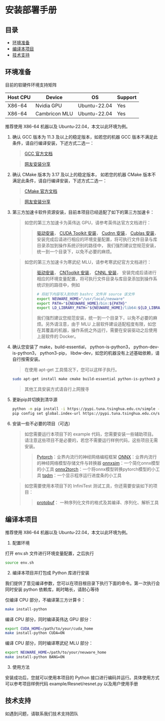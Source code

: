 ﻿# 安装部署手册

## 目录

- [环境准备](#环境准备)
- [编译本项目](#编译本项目)
- [技术支持](#技术支持)

## 环境准备

目前的软硬件环境支持矩阵

| Host CPU | Device        | OS            |  Support   |
| -------- | ------------  | -----------   | ---------- |
| X86-64   | Nvidia GPU    |  Ubuntu-22.04 |  Yes       |
| X86-64   | Cambricon MLU |  Ubuntu-22.04 |  Yes       |

推荐使用 X86-64 机器以及 Ubuntu-22.04，本文以此环境为例。

1. 确认 GCC 版本为 11.3 及以上的稳定版本，如若您的机器 GCC 版本不满足此条件，请自行编译安装，下述方式二选一：

   > [GCC 官方文档](https://gcc.gnu.org/onlinedocs/gcc-11.3.0/gcc/)

   > [网友安装分享](https://zhuanlan.zhihu.com/p/509695395)

2. 确认 CMake 版本为 3.17 及以上的稳定版本， 如若您的机器 CMake 版本不满足此条件，请自行编译安装，下述方式二选一：

   > [CMake 官方文档](https://cmake.org/install/)

   > [网友安装分享](https://zhuanlan.zhihu.com/p/110793004)

3. 第三方加速卡软件资源安装，目前本项目已经适配了如下的第三方加速卡：

   > 如您的第三方加速卡为英伟达 GPU，请参考英伟达官方文档进行：
   > > [驱动安装](https://www.nvidia.cn/geforce/drivers/)，
   > > [CUDA Toolkit 安装](https://developer.nvidia.com/cuda-toolkit)，
   > > [Cudnn 安装](https://developer.nvidia.com/rdp/cudnn-download)，
   > > [Cublas 安装](https://developer.nvidia.com/cublas)，
   > > 安装完成后请进行相应的环境变量配置，将可执行文件目录与库目录添加到操作系统识别的路径中，
   我们强烈建议您规范安装，统一到一个目录下，以免不必要的麻烦。

   > 如您的第三方加速卡为寒武纪 MLU，请参考寒武纪官方文档进行：
   > > [驱动安装](https://www.cambricon.com/docs/sdk_1.11.0/driver_5.10.6/user_guide_5.10.6/index.html)，
   > > [CNToolkit 安装](https://www.cambricon.com/docs/sdk_1.11.0/cntoolkit_3.4.1/cntoolkit_install_3.4.1/index.html)，
   > > [CNNL 安装](https://www.cambricon.com/docs/sdk_1.11.0/cambricon_cnnl_1.16.1/user_guide/index.html)，
   > > 安装完成后请进行相应的环境变量配置，将可执行文件目录与库目录添加到操作系统识别的路径中，例如
   > > ```bash
   > > # 将如下内容写入到你的 bashrc 文件并 source 该文件
   > > export NEUWARE_HOME="/usr/local/neuware"
   > > export PATH="${NEUWARE_HOME}/bin:${PATH}"
   > > export LD_LIBRARY_PATH="${NEUWARE_HOME}/lib64:${LD_LIBRARY_PATH}"
   > > ```
   > > 我们强烈建议您规范安装，统一到一个目录下，以免不必要的麻烦。另外请注意，由于 MLU 上层软件建设适配程度有限，如您在其覆盖的机器，操作系统之外运行，需要在安装驱动之后使用上层软件的 Docker。

4. 确认您安装了 make，build-essential， python-is-python3， python-dev-is-python3， python3-pip， libdw-dev，如您的机器没有上述基础依赖，请自行按需安装。

   > 在使用 apt-get 工具情况下，您可以这样子执行。

   ```bash
   sudo apt-get install make cmake build-essential python-is-python3 python-dev-is-python3 python3-pip libdw-dev
   ```

   > 其他工具安装方式请自行上网搜寻

5. 更新pip并切换到清华源

   ```bash
   python -m pip install -i https://pypi.tuna.tsinghua.edu.cn/simple --upgrade pip
   pip config set global.index-url https://pypi.tuna.tsinghua.edu.cn/simple
   ```

6. 安装一些不必要的项目（可选）

   > 如您需要运行本项目下的 example 代码，您需要安装一些辅助项目。请注意这些项目不是必要的，若您不需要运行样例代码，这些项目无需安装。
   > > [Pytorch](https://pytorch.org/get-started/locally/)：业界内流行的神经网络编程框架
   > > [ONNX](https://onnx.ai/get-started.html)：业界内流行的神经网络模型存储文件与转换器
   > > [onnxsim](https://pypi.org/project/onnxsim/)：一个简化onnx模型的小工具
   > > [onnx2torch](https://github.com/ENOT-AutoDL/onnx2torch)：一个将onnx模型转换pytorch模型的小工具
   > > [tqdm](https://pypi.org/project/tqdm/)：一个显示程序运行进度条的小工具

   > 如您需要使用本项目下的 InfiniTest 测试工具，你还需要安装如下的项目：
   > > [protobuf](https://github.com/protocolbuffers/protobuf)： 一种序列化文件的格式及其编译、序列化、解析工具 

## 编译本项目

推荐使用 X86-64 机器以及 Ubuntu-22.04，本文以此环境为例。

1. 配置环境

打开 env.sh 文件进行环境变量配置，之后执行

  ```bash
  source env.sh
  ```

2. 编译本项目并打包成 Python 库进行安装

我们提供了意见编译参数，您可以在项目根目录下执行下面的命令。第一次执行会同时安装 python 依赖库，耗时略长，请耐心等待

   仅编译 CPU 部分，不编译第三方计算卡：

   ```bash
   make install-python
   ```

   编译 CPU 部分，同时编译英伟达 GPU 部分：

   ```bash
   export CUDA_HOME=/path/to/your/cuda_home
   make install-python CUDA=ON
   ```

   编译 CPU 部分，同时编译寒武纪 MLU 部分：

   ```bash
   export NEUWARE_HOME=/path/to/your/neuware_home
   make install-python BANG=ON
   ```

3. 使用方法

安装成功后，您就可以使用本项目的 Python 接口进行编码并运行。具体使用方式可以参考项目样例代码 example/Resnet/resnet.py 以及用户使用手册

## 技术支持

如遇到问题，请联系我们技术支持团队

